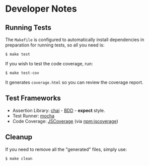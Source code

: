 Developer Notes
===============

## Running Tests

The `Makefile` is configured to automatically install dependencies in preparation
for running tests, so all you need is:

    $ make test

If you wish to test the code coverage, run:

    $ make test-cov

It generates `coverage.html` so you can review the coverage report.


## Test Frameworks

 * Assertion Library: [chai](http://chaijs.com/) - [BDD](http://chaijs.com/api/bdd/) - **expect** style.
 * Test Runner: [mocha](http://visionmedia.github.io/mocha/)
 * Code Coverage: [JSCoverage](http://siliconforks.com/jscoverage/) (via [npm:jscoverage](https://npmjs.org/package/jscoverage))


## Cleanup

If you need to remove all the "generated" files, simply use:

    $ make clean
